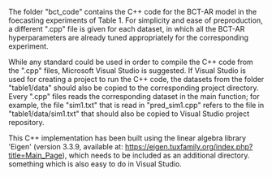 The folder "bct_code" contains the C++ code for the BCT-AR model in the foecasting experiments of Table 1. For simplicity and ease of preproduction, a different ".cpp" file is given for each dataset, in which all the BCT-AR hyperparameters are already tuned appropriately for the corresponding experiment.

While any standard could be used in order to compile the C++ code from the ".cpp" files, Microsoft Visual Studio is suggested. If Visual Studio is used for creating a project to run the C++ code, the datasets from the folder "table1/data" should also be copied to the corresponding project directory. Every ".cpp" files reads the corresponding dataset in the main function; for example, the file "sim1.txt" that is read in "pred_sim1.cpp" refers to the file in "table1/data/sim1.txt" that should also be copied to Visual Studio project repository.  

This C++ implementation has been built using the linear algebra library 'Eigen' (version 3.3.9, available at: https://eigen.tuxfamily.org/index.php?title=Main_Page), which needs to be included as an additional directory. something which is also easy to do in Visual Studio.
